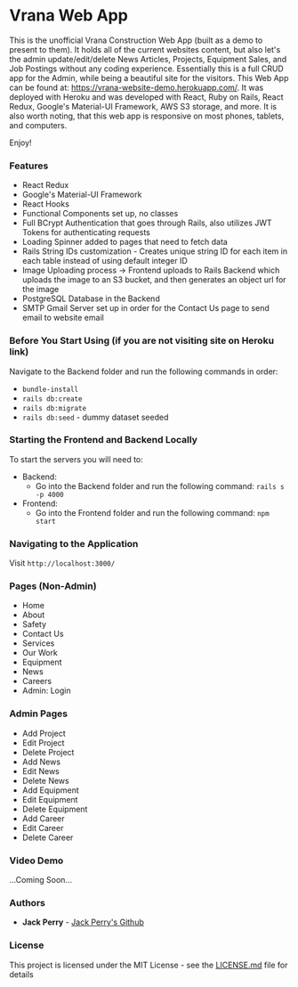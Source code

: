 
# Vrana Web App 
 
This is the unofficial Vrana Construction Web App (built as a demo to present to them). It holds all of the current websites content, but also let's the admin update/edit/delete News Articles, Projects, Equipment Sales, and Job Postings without any coding experience. Essentially this is a full CRUD app for the Admin, while being a beautiful site for the visitors. This Web App can be found at: https://vrana-website-demo.herokuapp.com/. It was deployed with Heroku and was developed with React, Ruby on Rails, React Redux, Google's Material-UI Framework, AWS S3 storage, and more. It is also worth noting, that this web app is responsive on most phones, tablets, and computers.

Enjoy!


### Features
- React Redux
- Google's Material-UI Framework
- React Hooks
- Functional Components set up, no classes
- Full BCrypt Authentication that goes through Rails, also utilizes JWT Tokens for authenticating requests
- Loading Spinner added to pages that need to fetch data
- Rails String IDs customization - Creates unique string ID for each item in each table instead of using default integer ID
- Image Uploading process -> Frontend uploads to Rails Backend which uploads the image to an S3 bucket, and then generates an object url for the image
- PostgreSQL Database in the Backend
- SMTP Gmail Server set up in order for the Contact Us page to send email to website email

### Before You Start Using (if you are not visiting site on Heroku link)

Navigate to the Backend folder and run the following commands in order:<br />
- `bundle-install`
- `rails db:create`
- `rails db:migrate`
- `rails db:seed` - dummy dataset seeded

### Starting the Frontend and Backend Locally

To start the servers you will need to:<br />
- Backend:
    - Go into the Backend folder and run the following command: `rails s -p 4000`<br />
- Frontend:
    - Go into the Frontend folder and run the following command: `npm start`

### Navigating to the Application

Visit `http://localhost:3000/`

### Pages (Non-Admin)

- Home
- About
- Safety
- Contact Us
- Services
- Our Work
- Equipment
- News
- Careers
- Admin: Login

### Admin Pages

- Add Project
- Edit Project
- Delete Project
- Add News
- Edit News
- Delete News
- Add Equipment
- Edit Equipment
- Delete Equipment
- Add Career
- Edit Career
- Delete Career

### Video Demo

...Coming Soon...

### Authors

* **Jack Perry**  - [Jack Perry's Github](https://github.com/japerry911)

### License

This project is licensed under the MIT License - see the [LICENSE.md](LICENSE.md) file for details

